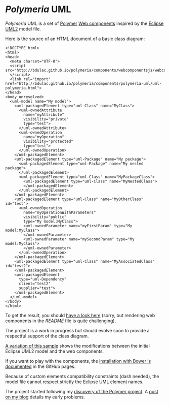 *Polymeria* UML
========

*Polymeria* UML is a set of [Polymer](https://www.polymer-project.org/) [Web components](http://www.w3.org/TR/custom-elements/) inspired by the [Eclipse UML2](http://www.eclipse.org/modeling/mdt/?project=uml2) model file. 


Here is the source of an HTML document of a basic class diagram:

    <!DOCTYPE html>
    <html>
    <head>
      <meta charset="UTF-8">
      <script src="http://bdulac.github.io/polymeria/components/webcomponentsjs/webcomponents.js">
      </script>
      <link rel="import" href="http://bdulac.github.io/polymeria/components/polymeria-uml/uml-polymeria.html">
    </head>
    <body unresolved>
      <uml-model name="My model">
        <uml-packagedElement type="uml-Class" name="MyClass">
          <uml-ownedAttribute 
            name="myAttribute" 
            visibility="private"
            type="test">
          </uml-ownedAttribute>
          <uml-ownedOperation 
            name="myOperation" 
            visibility="protected"
            type="test">
          </uml-ownedOperation>
        </uml-packagedElement>
        <uml-packagedElement type="uml-Package" name="My package">
          <uml-packagedElement type="uml-Package" name="My nested package">
          </uml-packagedElement>
          <uml-packagedElement type="uml-Class" name="MyPackageClass">
            <uml-packagedElement type="uml-Class" name="MyNestedClass">
            </uml-packagedElement>
          </uml-packagedElement>
        </uml-packagedElement>
        <uml-packagedElement type="uml-Class" name="MyOtherClass" id="test">
          <uml-ownedOperation
            name="myOperationWithParameters" 
            visibility="public"
            type="My model:MyClass">
            <uml-ownedParameter name="myFirstParam" type="My model:MyClass">
            </uml-ownedParameter>
            <uml-ownedParameter name="mySecondParam" type="My model:MyClass">
            </uml-ownedParameter>
          </uml-ownedOperation>
        </uml-packagedElement>
        <uml-packagedElement type="uml-Class" name="MyAssociatedClass" id="test2">
        </uml-packagedElement>
        <uml-packagedElement 
          type="uml-Dependency" 
          client="test2"
          supplier="test">
        </uml-packagedElement>
      </uml-model>
    </body>
    </html>

To get the result, you should [have a look here](http://bdulac.github.io/polymeria/sample/general/) (sorry, but rendering web components in the *README* file is quite challenging).

The project is a work in progress but should evolve soon to provide a respectful support of the class diagram.

[A variation of this sample](http://bdulac.github.io/sample/polymeria) shows the modifications between the initial Eclipse UML2 model and the web components. 

If you want to play with the components, the [installation with Bower is documented](http://bdulac.github.io/polymeria/installation/) in the GitHub pages.

Because of custom elements compatibility constraints (dash needed), the model file cannot respect strictly the Eclipse UML element names. 

The project started following my [discovery of the Polymer project](http://bdulac.github.io/note/web-components-polymer). A [post on my blog](http://bdulac.github.io/note/web-components-adapation-xml-document) details my early problems.
